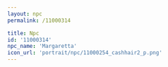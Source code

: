 ```yaml
---
layout: npc
permalink: /11000314

title: Npc
id: '11000314'
npc_name: 'Margaretta'
icon_url: 'portrait/npc/11000254_cashhair2_p.png'
---
```

